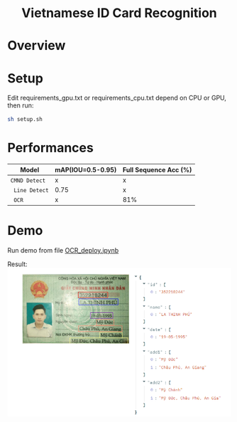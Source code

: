 <h1 align="center">
<p> Vietnamese ID Card Recognition
</h1>

# Overview

# Setup 
Edit requirements_gpu.txt or requirements_cpu.txt depend on CPU or GPU, then run:
```bash 
sh setup.sh    
```


# Performances
| Model   | mAP(IOU=0.5-0.95) | Full Sequence Acc (%) |
|----------|----------------------|--------------------------------------|
| ```CMND Detect``` | x | x |
|``` Line Detect``` | 0.75 | x|
|``` OCR``` | x | 81%|


# Demo
Run demo from file [OCR_deploy.ipynb](./OCR_deploy.ipynb)

Result: 
![](./overview.PNG)


